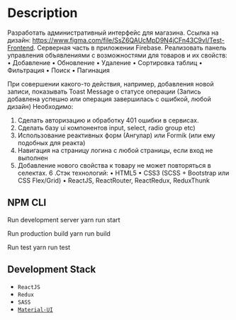 # Description

Разработать административный интерфейс для магазина. Ссылка на дизайн: https://www.figma.com/file/SsZ6QAUcMpD9N4jCFn43C9vI/Test-Frontend. Серверная часть в приложении Firebase. Реализовать панель управления объявлениями с возможностями для товаров и их свойств: • Добавление • Обновление • Удаление • Сортировка таблиц • Фильтрация • Поиск • Пагинация

При совершении какого-то действия, например, добавления новой записи, показывать Toast Message о статусе операции (Запись добавлена успешно или операция завершилась с ошибкой, любой дизайн) Необходимо:

1. Cделать авторизацию и обработку 401 ошибки в сервисах.
2. Cделать базу ui компонентов input, select, radio group etc)
3. Использование реактивных форм (Ангулар) или Formik (или ему подобных для реакта)
4. Навигация на страницу логина с любой страницы, если вход не выполнен
5. Добавление нового свойства к товару не может повторяться в селектах. 
6 .Стэк технологий: • HTML5 • CSS3 (SCSS + Bootstrap или CSS Flex/Grid) • ReactJS, ReactRouter, ReactRedux, ReduxThunk

## NPM CLI

Run development server yarn run start

Run production build yarn run build

Run test yarn run test

## Development Stack
- `ReactJS`
- `Redux`
- `SASS`
- [`Material-UI`](https://material-ui.com/)
